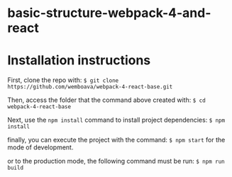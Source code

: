 # basic-structure-webpack-4-and-react

# Installation instructions

  First, clone the repo with:
    ```
    $ git clone https://github.com/wemboava/webpack-4-react-base.git
    ```


  Then, access the folder that the command above created with:
    ```
    $ cd webpack-4-react-base
    ```


  Next, use the `npm install` command to install project dependencies:
    ```
    $ npm install
    ```


  finally, you can execute the project with the command:
    ```
    $ npm start
    ```
  for the mode of development.



  or to the production mode, the following command must be run:
    ```
    $ npm run build
    ```

